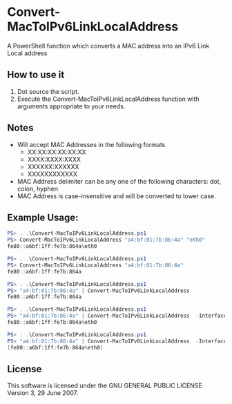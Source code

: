 # Convert-MacToIPv6LinkLocalAddress
A PowerShell function which converts a MAC address into an IPv6 Link Local address

## How to use it
 1. Dot source the script.
 2. Execute the Convert-MacToIPv6LinkLocalAddress function with arguments appropriate to your needs.
 
## Notes
 - Will accept MAC Addresses in the following formats
   - XX:XX:XX:XX:XX:XX
   - XXXX:XXXX:XXXX
   - XXXXXX:XXXXXX
   - XXXXXXXXXXXX
 - MAC Address delimiter can be any one of the following characters:  dot, colon, hyphen
 - MAC Address is case-insensitive and will be converted to lower case.
 
## Example Usage:
```powershell
PS> . .\Convert-MacToIPv6LinkLocalAddress.ps1
PS> Convert-MacToIPv6LinkLocalAddress "a4:bf:01:7b:86:4a" "eth0"
fe80::a6bf:1ff:fe7b:864a%eth0
```
```powershell
PS> . .\Convert-MacToIPv6LinkLocalAddress.ps1
PS> Convert-MacToIPv6LinkLocalAddress "a4:bf:01:7b:86:4a"
fe80::a6bf:1ff:fe7b:864a
```
```powershell
PS> . .\Convert-MacToIPv6LinkLocalAddress.ps1
PS> "a4:bf:01:7b:86:4a" | Convert-MacToIPv6LinkLocalAddress 
fe80::a6bf:1ff:fe7b:864a
```
```powershell
PS> . .\Convert-MacToIPv6LinkLocalAddress.ps1
PS> "a4:bf:01:7b:86:4a" | Convert-MacToIPv6LinkLocalAddress  -Interface "eth0"
fe80::a6bf:1ff:fe7b:864a%eth0
```
```powershell
PS> . .\Convert-MacToIPv6LinkLocalAddress.ps1
PS> "a4:bf:01:7b:86:4a" | Convert-MacToIPv6LinkLocalAddress  -Interface "eth0" -EncloseInBrackets $true
[fe80::a6bf:1ff:fe7b:864a%eth0]
```
## License
This software is licensed under the GNU GENERAL PUBLIC LICENSE Version 3, 29 June 2007.
